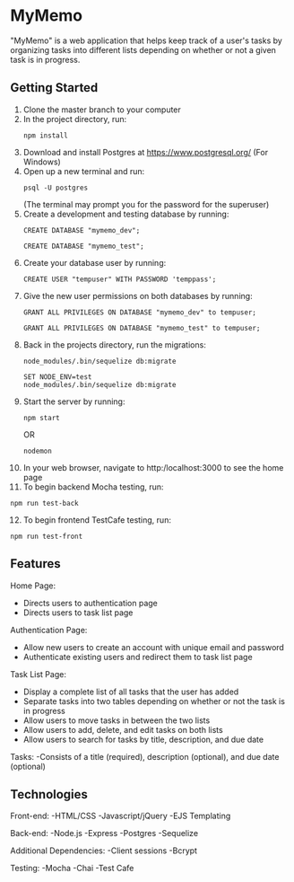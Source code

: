 # MyMemo
"MyMemo" is a web application that helps keep track of a user's tasks by organizing tasks into different lists depending on whether or not a given task is in progress.

## Getting Started
1. Clone the master branch to your computer
2. In the project directory, run:
   ```
   npm install
   ```
3. Download and install Postgres at https://www.postgresql.org/ (For Windows)
4. Open up a new terminal and run:
   ```
   psql -U postgres
   ```
   (The terminal may prompt you for the password for the superuser)
5. Create a development and testing database by running:
   ```
   CREATE DATABASE "mymemo_dev";
   ```
   ```
   CREATE DATABASE "mymemo_test";
   ```
6. Create your database user by running:
   ```
   CREATE USER "tempuser" WITH PASSWORD 'temppass';
   ```
7. Give the new user permissions on both databases by running:
   ```
   GRANT ALL PRIVILEGES ON DATABASE "mymemo_dev" to tempuser;
   ```
   ```
   GRANT ALL PRIVILEGES ON DATABASE "mymemo_test" to tempuser;
   ```
8. Back in the projects directory, run the migrations: 
   ```
   node_modules/.bin/sequelize db:migrate
   ```
   ```
   SET NODE_ENV=test
   node_modules/.bin/sequelize db:migrate
   ```
9. Start the server by running:
   ```
   npm start
   ```
   OR
   ```
   nodemon
   ```
10. In your web browser, navigate to http:/localhost:3000 to see the home page
11. To begin backend Mocha testing, run:
   ```
   npm run test-back
   ```
12. To begin frontend TestCafe testing, run:
   ```
   npm run test-front
   ```

## Features
Home Page:
- Directs users to authentication page
- Directs users to task list page

Authentication Page:
- Allow new users to create an account with unique email and password
- Authenticate existing users and redirect them to task list page

Task List Page:
- Display a complete list of all tasks that the user has added
- Separate tasks into two tables depending on whether or not the task is in progress
- Allow users to move tasks in between the two lists
- Allow users to add, delete, and edit tasks on both lists
- Allow users to search for tasks by title, description, and due date

Tasks:
-Consists of a title (required), description (optional), and due date (optional)

## Technologies
Front-end:
-HTML/CSS
-Javascript/jQuery
-EJS Templating

Back-end:
-Node.js
-Express
-Postgres
-Sequelize

Additional Dependencies:
-Client sessions
-Bcrypt

Testing:
-Mocha
-Chai
-Test Cafe
